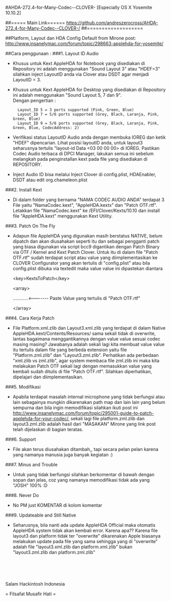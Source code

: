 #AHDA-272.4-for-Many-Codec--CLOVER- [Especially OS X Yosemite 10.10.2]

##===== Main Link======
https://github.com/andreszerocross/AHDA-272.4-for-Many-Codec--CLOVER-/
##===================

##Platform, Layout dan HDA Config Default from Mirone post:
http://www.insanelymac.com/forum/topic/298663-applehda-for-yosemite/

##Cara penggunaan :
###1. Layout ID Audio
- Khusus untuk Kext AppleHDA for Notebook yang disediakan di Repository ini adalah menggunakan "Sound Layout 3" atau "HDEF=3" silahkan inject LayoutID anda via Clover atau DSDT agar menjadi LayoutID = 3. 

- Khusus untuk Kext AppleHDA  for Desktop yang disediakan di Repository ini adalah menggunakan "Sound Layout 5, 7 dan 9".	
Dengan pengertian :

        Layout_ID 5 = 3 ports supported (Pink, Green, Blue) 
        Layout_ID 7 = 5/6 ports supported (Grey, Black, Laranja, Pink, Green, Blue) 
        Layout_ID 9 = 5/6 ports supported (Grey, Black, Laranja, Pink, Green, Blue, CodecAddress: 2)

- Verifikasi status LayoutID Audio anda dengan membuka IOREG dan ketik "HDEF" dipencarian. Lihat posisi layoutID anda, untuk layout3 seharusnya tertulis "layout-id Data <03 00 00 00> di IOREG. Pastikan Codec Audio terbaca di DPCI Manager, lakukan semua ini sebelum melangkah pada penginstallan kext pada file yang disediakan di REPOSITORY.

- Inject Audio ID bisa melalui Inject  Clover di config.plist, HDAEnabler, DSDT atau edit org.chameleon.plist

###2. Install Kext
- Di dalam folder yang bernama "NAMA CODEC AUDIO ANDA" terdapat 3 File yaitu "NamaCodec.kext", "AppleHDA.kextx" dan "Patch OTF.rtf". Letakkan file "NamaCodec.kext" ke /EFI/Clover/Kexts/10.10 dan install file "AppleHDA.kext" menggunakan Kext Utility.

###3. Patch On The Fly
- Adapun file AppleHDA yang digunakan masih berstatus NATIVE, belum dipatch dan akan diusahakan seperti itu dan sebagai pengganti patch yang biasa digunakan via script bcc9 digantikan dengan Patch Binary via OTF / Kernel and Kext Patch Clover. Untuk itu di dalam file "Patch OTF.rtf" sudah terdapat script atau value yang diimplementasikan ke CLOVER Configurator yang akan tertulis di "config.plist" atau bila config.plist dibuka via textedit maka value value ini dipastekan diantara  
                        <p/><a><</a>key>KextsToPatch<<a>/</a>key>
                        <p/><a><</a>array>
                        <p/>............<------- Paste Value yang tertulis di "Patch OTF.rtf"
                        <p/><<a>/</a>array>

###4. Cara Kerja Patch
- File Platform.xml.zlib dan Layout3.xml.zlib yang terdapat di dalam Native AppleHDA.kext/Contents/Resources/ sama sekali tidak di overwrite, lantas bagaimana menggantikannya dengan value value sesuai codec masing masing? Jawabanya adalah sekali lagi kita membuat value value itu tertulis dalam file yang berbeda extension yaitu file "Platform.zml.zlib" dan "Layout3.zml.zlib". Perhatikan ada perbedaan "xml.zlib vs zml.zlib", agar system membaca file zml.zlib ini maka kita melakukan Patch OTF sekali lagi dengan memasukkan value yang kembali sudah ditulis di file "Patch OTF.rtf". Silahkan diperhatikan, dipelajari dan diimplementasikan.

###5. Modifikasi
- Apabila terdapat masalah internal microphone yang tidak berfungsi atau lain sebagainya mungkin dikarenakan path map dan lain lain yang belum sempurna dan bila ingin memodifikasi silahkan ikuti post ini http://www.insanelymac.com/forum/topic/295001-guide-to-patch-applehda-for-your-codec/, sekali lagi file platform.zml.zlib dan layout3.zml.zlib adalah hasil dari "MASAKAN" Mirone yang link post telah dijelaskan di bagian teratas.

###6. Support 
- File akan terus diusahakan ditambah,, tapi secara pelan pelan karena yang namanya manusia juga banyak kegiatan :)

###7. Minus and Trouble
- Untuk yang tidak berfungsi silahkan berkomentar di bawah dengan sopan dan jelas, coz yang namanya memodifikasi tidak ada yang "JOSH" 100% :D

###8. Never Do
- No PM just KOMENTAR di kolom komentar

###9. Updateable and Still Native
- Seharusnya, bila nanti ada update AppleHDA Official maka otomatis AppleHDA system tidak akan kembali error. Karena apa?? Karena file layout3 dan platform tidak ter "overwrite" dikarenakan Apple biasanya melakukan update pada file yang sama sehingga yang di "overwrite" adalah file "layout3.xml.zlib dan platform.xml.zlib" bukan "layout3.zml.zlib dan platform.zml.zlib"
<br/>
<br/>
<br/>
<br/>
Salam Hackintosh Indonesia 


= Filsafat Musafir Hati =

